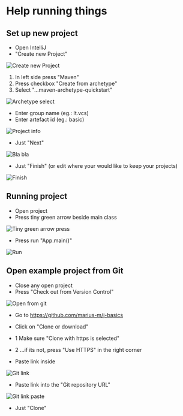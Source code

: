 # Help running things

## Set up new project

- Open IntelliJ
- "Create new Project"

![Create new Project](imgs/tut_1.png)

1. In left side press "Maven"
2. Press checkbox "Create from archetype"
3. Select "...maven-archetype-quickstart"

![Archetype select](imgs/tut_2.png)

- Enter group name (eg.: lt.vcs)
- Enter artefact id (eg.: basic)

![Project info](imgs/tut_3.png)

- Just "Next"

![Bla bla](imgs/tut_4.png)

- Just "Finish" (or edit where your would like to keep your projects)

![Finish](imgs/tut_5.png)

## Running project

- Open project
- Press tiny green arrow beside main class

![Tiny green arrow press](imgs/run_1.png)

- Press run "App.main()"

![Run](imgs/run_2.png)

## Open example project from Git

- Close any open project
- Press "Check out from Version Control" 

![Open from git](imgs/git_1.png)

- Go to https://github.com/marius-m/j-basics
- Click on "Clone or download"

 - 1 Make sure "Clone with https is selected"
 - 2 ...if its not, press "Use HTTPS" in the right corner

- Paste link inside

![Git link](imgs/git_2.png)

- Paste link into the "Git repository URL"

![Git link paste](imgs/git_3.png)

- Just "Clone"
